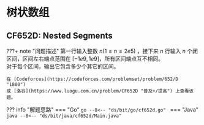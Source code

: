 # 树状数组

## CF652D: Nested Segments

???+ note "问题描述"
    第一行输入整数 $n (1 ≤ n ≤ 2e5)$ ，接下来 $n$ 行输入 $n$ 个闭区间，区间左右端点范围在 $[-1e9,1e9]$，所有区间端点互不相同。<br>
    对于每个区间，输出它包含多少个其它的区间。

    在 [Codeforces](https://codeforces.com/problemset/problem/652/D "1800")
    或 [洛谷](https://www.luogu.com.cn/problem/CF652D "普及+/提高") 上查看该题。

??? info "解题思路"
    === "Go"
        ```go
        --8<-- "ds/bit/go/cf652d.go"
        ```
    === "Java"
        ```java
        --8<-- "ds/bit/java/cf652d/Main.java"
        ```
